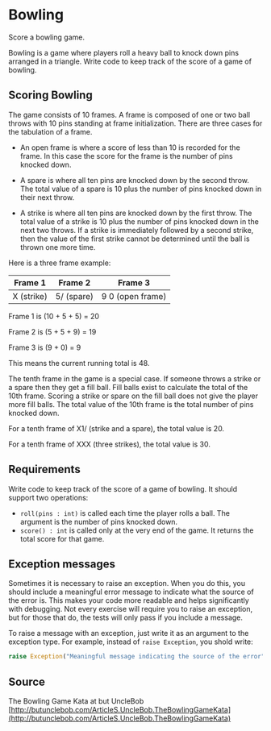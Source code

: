 # Bowling

Score a bowling game.

Bowling is a game where players roll a heavy ball to knock down pins arranged in a triangle. Write code to keep track of
the score of a game of bowling.

## Scoring Bowling

The game consists of 10 frames. A frame is composed of one or two ball throws with 10 pins standing at frame
initialization. There are three cases for the tabulation of a frame.

* An open frame is where a score of less than 10 is recorded for the frame. In this case the score for the frame is the
  number of pins knocked down.

* A spare is where all ten pins are knocked down by the second throw. The total value of a spare is 10 plus the number
  of pins knocked down in their next throw.

* A strike is where all ten pins are knocked down by the first throw. The total value of a strike is 10 plus the number
  of pins knocked down in the next two throws. If a strike is immediately followed by a second strike, then the value of
  the first strike cannot be determined until the ball is thrown one more time.

Here is a three frame example:

| Frame 1         | Frame 2       | Frame 3                |
| :-------------: |:-------------:| :---------------------:|
| X (strike)      | 5/ (spare)    | 9 0 (open frame)       |

Frame 1 is (10 + 5 + 5) = 20

Frame 2 is (5 + 5 + 9) = 19

Frame 3 is (9 + 0) = 9

This means the current running total is 48.

The tenth frame in the game is a special case. If someone throws a strike or a spare then they get a fill ball. Fill
balls exist to calculate the total of the 10th frame. Scoring a strike or spare on the fill ball does not give the
player more fill balls. The total value of the 10th frame is the total number of pins knocked down.

For a tenth frame of X1/ (strike and a spare), the total value is 20.

For a tenth frame of XXX (three strikes), the total value is 30.

## Requirements

Write code to keep track of the score of a game of bowling. It should support two operations:

* `roll(pins : int)` is called each time the player rolls a ball. The argument is the number of pins knocked down.
* `score() : int` is called only at the very end of the game. It returns the total score for that game.

## Exception messages

Sometimes it is necessary to raise an exception. When you do this, you should include a meaningful error message to
indicate what the source of the error is. This makes your code more readable and helps significantly with debugging. Not
every exercise will require you to raise an exception, but for those that do, the tests will only pass if you include a
message.

To raise a message with an exception, just write it as an argument to the exception type. For example, instead of
`raise Exception`, you shold write:

```python
raise Exception("Meaningful message indicating the source of the error")
```

## Source

The Bowling Game Kata at but
UncleBob [http://butunclebob.com/ArticleS.UncleBob.TheBowlingGameKata](http://butunclebob.com/ArticleS.UncleBob.TheBowlingGameKata)

